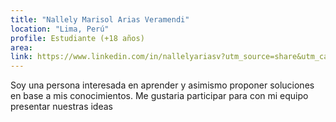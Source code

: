 ```yaml
---
title: "Nallely Marisol Arias Veramendi"
location: "Lima, Perú"
profile: Estudiante (+18 años)
area: 
link: https://www.linkedin.com/in/nallelyariasv?utm_source=share&utm_campaign=share_via&utm_content=profile&utm_medium=ios_app
---
```


Soy una persona interesada en aprender y asimismo proponer soluciones en base a mis conocimientos. Me gustaria participar para con mi equipo presentar nuestras ideas